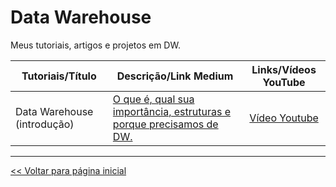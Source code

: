 # Data Warehouse
Meus tutoriais, artigos e projetos em DW.

 | Tutoriais/Título | Descrição/Link Medium | Links/Vídeos YouTube |
 | --- | --- | :---: |
 | Data Warehouse (introdução) | [O que é, qual sua importância, estruturas e porque precisamos de DW.](https://medium.com/@dev.daniel.amorim/data-warehouse-d88394743db1) | [Vídeo Youtube](https://youtu.be/OnkZxHm8E_w) | 
 
 
 
 
 <hr>

[<< Voltar para página inicial](https://github.com/dev-daniel-amorim)
